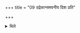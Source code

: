 +++
title = "09 उद्रेकान्समवनीय दिशः प्रति"

+++

<details><summary>थिते</summary>

9. Having poured down together (the remnants of) the broths (of all the animals), he offers them to the Directions (Diśaḥ). 
</details>
